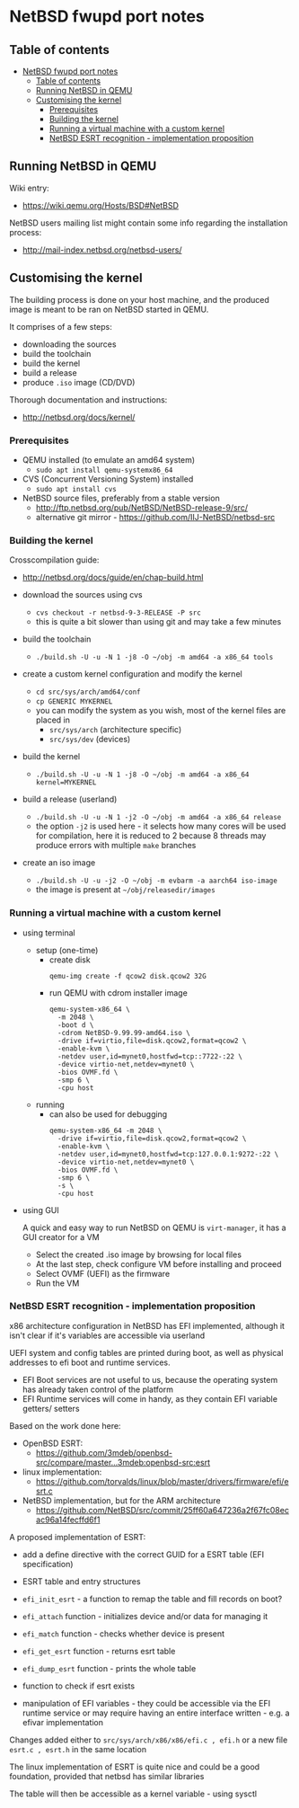 # NetBSD fwupd port notes

## Table of contents

- [NetBSD fwupd port notes](#netbsd-fwupd-port-notes)
  - [Table of contents](#table-of-contents)
  - [Running NetBSD in QEMU](#running-netbsd-in-qemu)
  - [Customising the kernel](#customising-the-kernel)
    - [Prerequisites](#prerequisites)
    - [Building the kernel](#building-the-kernel)
    - [Running a virtual machine with a custom kernel](#running-a-virtual-machine-with-a-custom-kernel)
    - [NetBSD ESRT recognition - implementation proposition](#netbsd-esrt-recognition---implementation-proposition)

## Running NetBSD in QEMU

Wiki entry:
- https://wiki.qemu.org/Hosts/BSD#NetBSD

NetBSD users mailing list might contain some info regarding the installation 
process:
- http://mail-index.netbsd.org/netbsd-users/

## Customising the kernel

The building process is done on your host machine, and the produced image is 
meant to be ran on NetBSD started in QEMU.

It comprises of a few steps:
- downloading the sources
- build the toolchain
- build the kernel
- build a release
- produce `.iso` image (CD/DVD)

Thorough documentation and instructions:
- http://netbsd.org/docs/kernel/

### Prerequisites
- QEMU installed (to emulate an amd64 system)
  - `sudo apt install qemu-systemx86_64`
- CVS (Concurrent Versioning System) installed
  - `sudo apt install cvs`
- NetBSD source files, preferably from a stable version
  - http://ftp.netbsd.org/pub/NetBSD/NetBSD-release-9/src/
  - alternative git mirror - https://github.com/IIJ-NetBSD/netbsd-src

### Building the kernel

Crosscompilation guide:
- http://netbsd.org/docs/guide/en/chap-build.html

- download the sources using cvs
  - `cvs checkout -r netbsd-9-3-RELEASE -P src`
  - this is quite a bit slower than using git and may take a few minutes
- build the toolchain
  - `./build.sh -U -u -N 1 -j8 -O ~/obj -m amd64 -a x86_64 tools`
- create a custom kernel configuration and modify the kernel
  - `cd src/sys/arch/amd64/conf`
  - `cp GENERIC MYKERNEL`
  - you can modify the system as you wish, most of the kernel files are placed 
  in 
    - `src/sys/arch` (architecture specific)
    - `src/sys/dev` (devices)
- build the kernel
  - `./build.sh -U -u -N 1 -j8 -O ~/obj -m amd64 -a x86_64 kernel=MYKERNEL`
- build a release (userland)
  - `./build.sh -U -u -N 1 -j2 -O ~/obj -m amd64 -a x86_64 release`
  - the option `-j2` is used here - it selects how many cores will be used for 
  compilation, here it is reduced to 2 because 8 threads may produce errors 
  with multiple `make` branches
- create an iso image
  - `./build.sh -U -u -j2 -O ~/obj -m evbarm -a aarch64 iso-image`
  - the image is present at `~/obj/releasedir/images`

### Running a virtual machine with a custom kernel

- using terminal
  - setup (one-time)
    - create disk
      ```
      qemu-img create -f qcow2 disk.qcow2 32G
      ```
    - run QEMU with cdrom installer image
      ```
      qemu-system-x86_64 \
        -m 2048 \
        -boot d \
        -cdrom NetBSD-9.99.99-amd64.iso \
        -drive if=virtio,file=disk.qcow2,format=qcow2 \
        -enable-kvm \
        -netdev user,id=mynet0,hostfwd=tcp::7722-:22 \
        -device virtio-net,netdev=mynet0 \
        -bios OVMF.fd \
        -smp 6 \
        -cpu host
      ```
  - running
    - can also be used for debugging
      ```
      qemu-system-x86_64 -m 2048 \
        -drive if=virtio,file=disk.qcow2,format=qcow2 \
        -enable-kvm \
        -netdev user,id=mynet0,hostfwd=tcp:127.0.0.1:9272-:22 \
        -device virtio-net,netdev=mynet0 \
        -bios OVMF.fd \
        -smp 6 \
        -s \
        -cpu host
      ```
- using GUI
  
  A quick and easy way to run NetBSD on QEMU is `virt-manager`, it has a GUI 
  creator for a VM
  - Select the created .iso image by browsing for local files
  - At the last step, check configure VM before installing and proceed
  - Select OVMF (UEFI) as the firmware
  - Run the VM

### NetBSD ESRT recognition - implementation proposition

x86 architecture configuration in NetBSD has EFI implemented, although it isn't 
clear if it's variables are accessible via userland

UEFI system and config tables are printed during boot, as well as physical 
addresses to efi boot and runtime services.
- EFI Boot services are not useful to us, because the operating system has 
already taken control of the platform
- EFI Runtime services will come in handy, as they contain EFI variable getters/
setters

Based on the work done here:
- OpenBSD ESRT:
  - https://github.com/3mdeb/openbsd-src/compare/master...3mdeb:openbsd-src:esrt
- linux implementation:
  -  https://github.com/torvalds/linux/blob/master/drivers/firmware/efi/esrt.c
- NetBSD implementation, but for the ARM architecture
  - https://github.com/NetBSD/src/commit/25ff60a647236a2f67fc08ecac96a14fecffd6f1

A proposed implementation of ESRT:
- add a define directive with the correct GUID for a ESRT table (EFI 
specification)
- ESRT table and entry structures
- `efi_init_esrt` - a function to remap the table and fill records on boot?
- `efi_attach` function - initializes device and/or data for managing it
- `efi_match` function - checks whether device is present
- `efi_get_esrt` function - returns esrt table
- `efi_dump_esrt` function - prints the whole table
- function to check if esrt exists 

- manipulation of EFI variables - they could be accessible via the EFI runtime 
service or may require having an entire interface written - e.g. a efivar 
implementation

Changes added either to `src/sys/arch/x86/x86/efi.c , efi.h` or a new file 
`esrt.c , esrt.h` in the same location

The linux implementation of ESRT is quite nice and could be a good foundation, 
provided that netbsd has similar libraries

The table will then be accessible as a kernel variable - using sysctl
